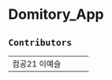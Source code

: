 # Domitory_App

## `Contributors`

<table>
  <tr>
    <td align="center">컴공21 이예슬</td>
    <td align="center"></td>
    <td align="center"></td>
    <td align="center"></td>
  </tr>
</table>
